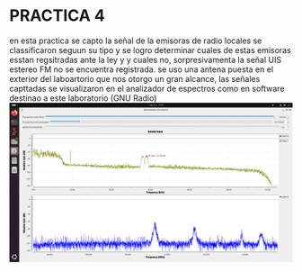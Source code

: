 # PRACTICA 4
en esta practica se capto la señal de la emisoras de radio locales se classificaron seguun su tipo y se logro determinar cuales de estas emisoras esstan regsitradas ante la ley y 
y cuales no, sorpresivamenta la señal UIS estereo FM no se encuentra registrada. se uso una antena puesta en el exterior del laboartorio que nos otorgo un gran alcance, las señales
capttadas se visualizaron en el analizador de espectros como en software destinao a este laboratorio (GNU Radio)
![Texto alternativo](parctica_4/parte_A/wradio.png)
